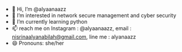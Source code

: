 - 👋 Hi, I’m @alyaanaazz
- 👀 I’m interested in network secure management and cyber security
- 🌱 I’m currently learning python
- 📫 reach me on Instagram : @alyaanaazz, email : nisrinaalyanabilah@gmail.com, line me : alyanaazz
- 😄 Pronouns: she/her

<!---
alyaanaazz/alyaanaazz is a ✨ special ✨ repository because its `README.md` (this file) appears on your GitHub profile.
You can click the Preview link to take a look at your changes.
--->
